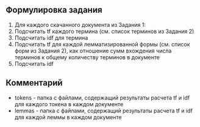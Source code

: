 ## Формулировка задания 

1. Для каждого скачанного документа из Задания 1:
2. Подсчитать tf каждого термина (см. список терминов из Задания 2)
3. Подсчитать idf для термина
4. Подсчитать tf для каждой лемматизированной формы (см. список форм из Задания 2), 
как отношение сумм вхождения числа терминов к общему количеству терминов в документе
5. Подсчитать idf

## Комментарий

- tokens - папка с файлами, содержащий результаты расчета tf и idf для каждого токена в каждом документе
- lemmas - папка с файлами, содержащий результаты расчета tf и idf для каждой леммы в каждом документе
